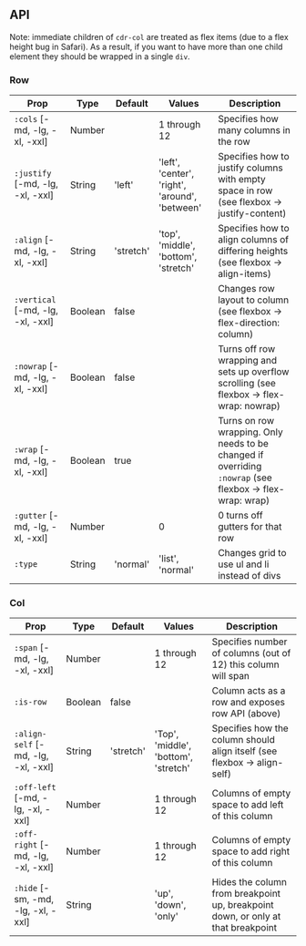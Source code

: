 ## API

Note: immediate children of `cdr-col` are treated as flex items (due to a flex height bug in Safari). As a result, if you want to have more than one child element they should be wrapped in a single `div`.

### Row

| Prop | Type | Default | Values | Description |
| --- | --- | --- | --- | --- |
| `:cols` [-md, -lg, -xl, -xxl] | Number |  | 1 through 12 | Specifies how many columns in the row |
| `:justify`  [-md, -lg, -xl, -xxl] | String | 'left' | 'left', 'center', 'right', 'around', 'between' | Specifies how to justify columns with empty space in row (see flexbox -> justify-content) |
| `:align` [-md, -lg, -xl, -xxl] | String | 'stretch' | 'top', 'middle', 'bottom', 'stretch' | Specifies how to align columns of differing heights (see flexbox -> align-items) |
| `:vertical` [-md, -lg, -xl, -xxl] | Boolean | false | | Changes row layout to column (see flexbox -> flex-direction: column) |
| `:nowrap` [-md, -lg, -xl, -xxl] | Boolean | false | | Turns off row wrapping and sets up overflow scrolling (see flexbox -> flex-wrap: nowrap) |
| `:wrap` [-md, -lg, -xl, -xxl] | Boolean | true | | Turns on row wrapping. Only needs to be changed if overriding `:nowrap` (see flexbox -> flex-wrap: wrap) |
| `:gutter` [-md, -lg, -xl, -xxl] | Number | | 0 | 0 turns off gutters for that row |
| `:type` | String | 'normal' | 'list', 'normal' | Changes grid to use ul and li instead of divs |

### Col

| Prop | Type | Default | Values | Description |
| --- | --- | --- | --- | --- |
| `:span` [-md, -lg, -xl, -xxl] | Number |  | 1 through 12 | Specifies number of columns (out of 12) this column will span |
| `:is-row` | Boolean | false |  | Column acts as a row and exposes row API (above) |
| `:align-self` [-md, -lg, -xl, -xxl] | String | 'stretch' | 'Top', 'middle', 'bottom', 'stretch' | Specifies how the column should align itself (see flexbox -> align-self) |
| `:off-left` [-md, -lg, -xl, -xxl] | Number |  | 1 through 12 | Columns of empty space to add left of this column |
| `:off-right` [-md, -lg, -xl, -xxl] | Number |  | 1 through 12 | Columns of empty space to add right of this column |
| `:hide` [-sm, -md, -lg, -xl, -xxl] | String |  | 'up', 'down', 'only' | Hides the column from breakpoint up, breakpoint down, or only at that breakpoint |
